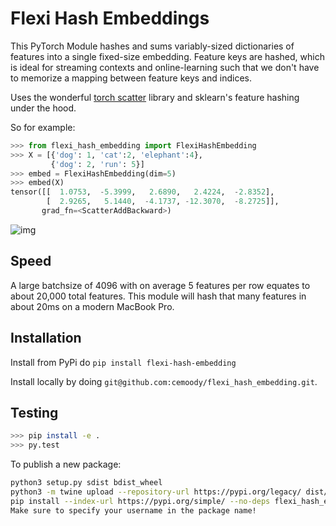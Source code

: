 # Flexi Hash Embeddings

This PyTorch Module hashes and sums variably-sized dictionaries of 
features into a single fixed-size embedding. 
Feature keys are hashed, which
is ideal for streaming contexts and online-learning
such that we don't have to memorize a
mapping between feature keys and indices.

Uses the wonderful [torch scatter](https://github.com/rusty1s/pytorch_scatter) library
and sklearn's feature hashing under the hood.

So for example:

```python
>>> from flexi_hash_embedding import FlexiHashEmbedding
>>> X = [{'dog': 1, 'cat':2, 'elephant':4},
         {'dog': 2, 'run': 5}]
>>> embed = FlexiHashEmbedding(dim=5)
>>> embed(X)
tensor([[  1.0753,  -5.3999,   2.6890,   2.4224,  -2.8352],
        [  2.9265,   5.1440,  -4.1737, -12.3070,  -8.2725]],
       grad_fn=<ScatterAddBackward>)
```

![img](https://i.imgur.com/OBkiM7T.png)

## Speed

A large batchsize of 4096 with on average 5 features per row equates
to about 20,000 total features. This module will hash that many features
in about 20ms on a modern MacBook Pro.

## Installation

Install from PyPi do `pip install flexi-hash-embedding`

Install locally by doing `git@github.com:cemoody/flexi_hash_embedding.git`.

## Testing

```bash
>>> pip install -e .
>>> py.test
```

To publish a new package:

```bash
python3 setup.py sdist bdist_wheel
python3 -m twine upload --repository-url https://pypi.org/legacy/ dist/*
pip install --index-url https://pypi.org/simple/ --no-deps flexi_hash_embedding
Make sure to specify your username in the package name!


